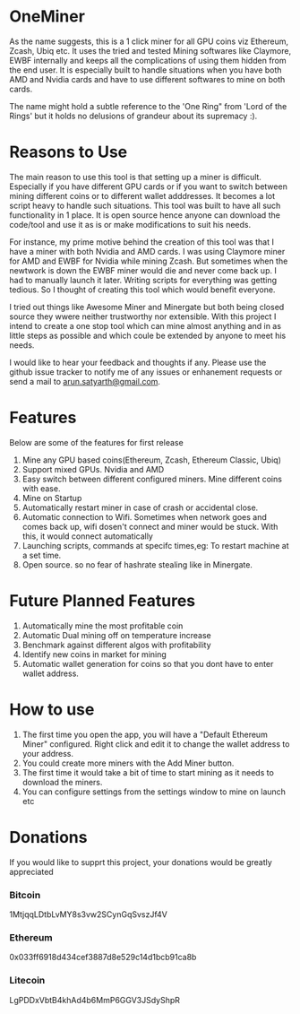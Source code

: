 # OneMiner
As the name suggests, this is a 1 click miner for all GPU coins viz Ethereum, Zcash, Ubiq etc. It uses the tried and tested Mining softwares like Claymore, EWBF internally and keeps all the complications of using them hidden from the end user. It is especially built to handle situations when you have both AMD and Nvidia cards and have to use different softwares to mine on both cards.

The name might hold a subtle  reference to the 'One Ring" from 'Lord of the Rings' but it holds no delusions of grandeur about its supremacy :).

# Reasons to Use
The main reason to use this tool is that  setting up a miner is difficult. Especially if you have different GPU cards or if you want to switch between mining different coins or to different wallet adddresses. It becomes a lot script heavy to handle such situations. This tool was built to have all such functionality in 1 place. It is open source hence anyone can download the code/tool and use it as is or make modifications to suit his needs.

For instance, my prime motive behind the creation of this tool  was that I have a miner with both Nvidia and AMD cards. I was using Claymore miner for AMD and EWBF for Nvidia while mining Zcash. But sometimes when the newtwork is down the EWBF miner would die and never come back up. I had to manually launch it later. Writing scripts for everything was getting tedious. So I thought of creating this tool which would benefit everyone.

I tried out things like Awesome Miner and Minergate but both being closed source they wwere neither trustworthy nor extensible. With this project I intend to create a one stop tool which can mine almost anything and in as little steps as possible and which coule be extended by anyone to meet his needs.

I would like to hear your feedback and thoughts if any. Please use the github issue tracker  to notify me of any issues or enhanement requests or send a mail to arun.satyarth@gmail.com.

# Features
Below are some of the features for first release

1. Mine any GPU based coins(Ethereum, Zcash, Ethereum Classic, Ubiq)
2. Support mixed GPUs. Nvidia and AMD
3. Easy switch between different configured miners. Mine different coins with ease.
4. Mine on Startup
5. Automatically restart miner in case of crash or accidental close.
5. Automatic connection to Wifi. Sometimes when network goes and comes back up, wifi dosen't connect and miner would be stuck. With this, it would connect automatically
6. Launching scripts, commands at specifc times,eg: To restart machine at a set time.
7. Open source. so no fear of hashrate stealing like in Minergate.


# Future Planned Features
1. Automatically mine the most profitable coin
4. Automatic Dual mining off on temperature increase
5. Benchmark against different algos with profitability
6. Identify new coins in market for mining
7. Automatic wallet generation for coins so that you dont have to enter wallet address.

# How to use
1. The first time you open the app, you will have a "Default Ethereum Miner" configured. Right click and edit it to change the wallet address to your address.
2. You could create more miners with the Add Miner button.
3. The first time it would take a bit of time to start mining as it needs to download the miners.
4. You can configure settings from the settings window to mine on launch etc


# Donations
If you would like to supprt this project, your donations would be greatly appreciated

### Bitcoin
1MtjqqLDtbLvMY8s3vw2SCynGqSvszJf4V

### Ethereum
0x033ff6918d434cef3887d8e529c14d1bcb91ca8b

### Litecoin
LgPDDxVbtB4khAd4b6MmP6GGV3JSdyShpR
	
